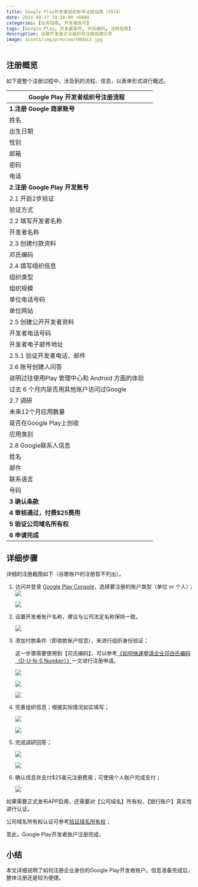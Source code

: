 ```yaml
---
title: Google Play开发者组织账号注册指南（2024）
date: 2024-08-27 19:58:00 +0800
categories: [业务指南, 开发者账号]    
tags: [Google Play, 开发者账号, 邓氏编码, 注册指南]
description: 谷歌开发者企业组织号注册指南分享
image: assets/img/preview/GOOGLE.jpg
---
```



## 注册概览

如下是整个注册过程中，涉及到的流程、信息，以表单形式进行概述。

| Google Play 开发者组织号注册流程               |      |
| ---------------------------------------------- | ---- |
| **1.注册 Google 商家账号**                     |      |
| 姓名                                           |      |
| 出生日期                                       |      |
| 性别                                           |      |
| 邮箱                                           |      |
| 密码                                           |      |
| 电话                                           |      |
| **2.注册 Google Play 开发账号**                |      |
| 2.1 开启2步验证                                |      |
| 验证方式                                       |      |
| 2.2 填写开发者名称                             |      |
| 开发者名称                                     |      |
| 2.3 创建付款资料                               |      |
| 邓氏编码                                       |      |
| 2.4 填写组织信息                               |      |
| 组织类型                                       |      |
| 组织规模                                       |      |
| 单位电话号码                                   |      |
| 单位网站                                       |      |
| 2.5 创建公开开发者资料                         |      |
| 开发者电话号码                                 |      |
| 开发者电子邮件地址                             |      |
| 2.5.1 验证开发者电话、邮件                     |      |
| 2.6 账号创建人问答                             |      |
| 说明过往使用Play 管理中心和 Android 方面的体验 |      |
| 过去 6 个月内是否用其他账户访问过Google        |      |
| 2.7 调研                                       |      |
| 未来12个月应用数量                             |      |
| 是否在Google Play上创收                        |      |
| 应用类别                                       |      |
| 2.8 Google联系人信息                           |      |
| 姓名                                           |      |
| 邮件                                           |      |
| 联系语言                                       |      |
| 号码                                           |      |
| **3 确认条款**                                 |      |
| **4 审核通过，付费$25费用**                    |      |
| **5 验证公司域名所有权**                       |      |
| **6 申请完成**                                 |      |

## 详细步骤

详细的注册截图如下（谷歌账户的注册暂不列出）。

1. 访问并登录 [Google Play Console](https://play.google.com/console/signup)，选择要注册的账户类型（单位 or 个人）；
	![](https://image.sgchuhai.com/image/2024/d860be38fd380fc50e4501b8c4d585e0.png)

	![](https://image.sgchuhai.com/image/2024/7c64ff0f095d8bbc82b33e0b93fc2014.png)

2. 设置开发者账户名称，建议与公司法定名称保持一致。

	![](https://image.sgchuhai.com/image/2024/b6563458cb6b6538520b9c8a69f18cf8.png)

3. 添加付款条件（即收款账户信息），来进行组织身份验证；

	这一步骤需要使用到【邓氏编码】，可以参考[《如何快速申请企业邓白氏编码（D-U-N-S Number）》](https://blog.sgchuhai.com/posts/how-to-get-DUNS-number-for-entity/)一文进行注册申请。

	![](https://image.sgchuhai.com/image/2024/7b0429497cb6f6b4daa746c104f10b79.png)

	![](https://image.sgchuhai.com/image/2024/1b74aa1ca12c7cd5424cbb4acf271dc3.png)

	![](https://image.sgchuhai.com/image/2024/7e8dfd2bacb39226cdfe460e12c751ba.png)

4. 完善组织信息；根据实际情况如实填写；

	![](https://image.sgchuhai.com/image/2024/ece9828e5ad6a35255acf72f2b1299af.png)

	![](https://image.sgchuhai.com/image/2024/e9e61110632540f8ca5015d8c43e03a0.png)

5. 完成调研回答；

	![](https://image.sgchuhai.com/image/2024/e7c6480ac63022229a7b242cb9a42d17.png)

	![](https://image.sgchuhai.com/image/2024/5c4d72ac735fcf1dbb481a9fbb04d94a.png)

6. 确认信息并支付$25美元注册费用；可使用个人账户完成支付；

	![](https://image.sgchuhai.com/image/2024/cd7a86e8bf71e0b73d18bbab63ad05b8.png)
	

如果需要正式发布APP启用，还需要对【公司域名】所有权、【银行账户】真实性进行认证。

公司域名所有权认证可参考[验证域名所有权](https://support.google.com/a/topic/9196?hl=zh-Hans&ref_topic=3540977&sjid=15715660151946609326-AP)；

至此，Google Play开发者账户注册完成。

## 小结

本文详细说明了如何注册企业身份的Google Play开发者账户。信息准备完成后，整体注册还是较为便捷。


